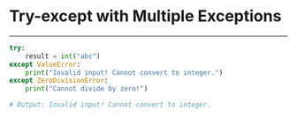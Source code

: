 # Try-except with Multiple Exceptions

---

```python
try:
    result = int("abc")
except ValueError:
    print("Invalid input! Cannot convert to integer.")
except ZeroDivisionError:
    print("Cannot divide by zero!")

# Output: Invalid input! Cannot convert to integer.
```